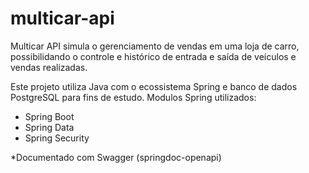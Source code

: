 ﻿# multicar-api

Multicar API simula o gerenciamento de vendas em uma loja de carro, possibilidando o controle e histórico de entrada e saída de veículos e vendas realizadas.

Este projeto utiliza Java com o ecossistema Spring e banco de dados PostgreSQL para fins de estudo.
Modulos Spring utilizados:
- Spring Boot
- Spring Data
- Spring Security

*Documentado com Swagger (springdoc-openapi)
